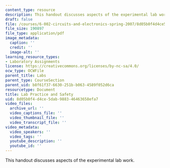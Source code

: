 ```yaml
---
content_type: resource
description: This handout discusses aspects of the experimental lab work.
draft: false
file: /courses/6-002-circuits-and-electronics-spring-2007/8d05b0f4d4ce5dab988346463658efa7_labpractices.pdf
file_size: 190897
file_type: application/pdf
image_metadata:
  caption: ''
  credit: ''
  image-alt: ''
learning_resource_types:
- Laboratory Assignments
license: https://creativecommons.org/licenses/by-nc-sa/4.0/
ocw_type: OCWFile
parent_title: Labs
parent_type: CourseSection
parent_uid: b8f61f37-6630-251b-b063-4589f052d6ca
resourcetype: Document
title: Lab Practice and Safety
uid: 8d05b0f4-d4ce-5dab-9883-46463658efa7
video_files:
  archive_url: ''
  video_captions_file: ''
  video_thumbnail_file: ''
  video_transcript_file: ''
video_metadata:
  video_speakers: ''
  video_tags: ''
  youtube_description: ''
  youtube_id: ''
---
```

This handout discusses aspects of the experimental lab work.